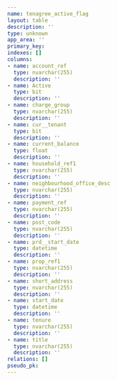 ```yaml
---
name: tenagree_active_flag
layout: table
description: ''
type: unknown
app_area: ''
primary_key: 
indexes: []
columns:
- name: account_ref
  type: nvarchar(255)
  description: ''
- name: Active
  type: bit
  description: ''
- name: charge_group
  type: nvarchar(255)
  description: ''
- name: cur__tenant
  type: bit
  description: ''
- name: current_balance
  type: float
  description: ''
- name: household_ref1
  type: nvarchar(255)
  description: ''
- name: neighbourhood_office_desc
  type: nvarchar(255)
  description: ''
- name: payment_ref
  type: nvarchar(255)
  description: ''
- name: post_code
  type: nvarchar(255)
  description: ''
- name: prd__start_date
  type: datetime
  description: ''
- name: prop_ref1
  type: nvarchar(255)
  description: ''
- name: short_address
  type: nvarchar(255)
  description: ''
- name: start_date
  type: datetime
  description: ''
- name: tenure
  type: nvarchar(255)
  description: ''
- name: title
  type: nvarchar(255)
  description: ''
relations: []
pseudo_pk: 
---
```


